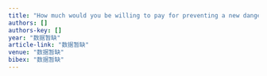 ```yaml
---
title: "How much would you be willing to pay for preventing a new dangerous infectious disease: A willingness-to-pay study in medical personnel working in the emergency department"
authors: []
authors-key: []
year: "数据暂缺"
article-link: "数据暂缺"
venue: "数据暂缺"
bibex: "数据暂缺"
---
```


